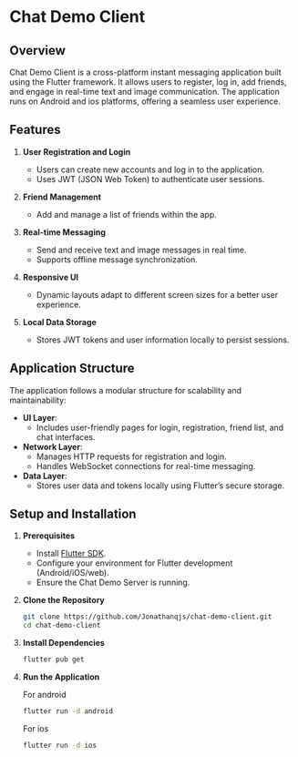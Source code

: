# Chat Demo Client

## Overview

Chat Demo Client is a cross-platform instant messaging application built using the Flutter framework. It allows users to register, log in, add friends, and engage in real-time text and image communication. The application runs on Android and ios platforms, offering a seamless user experience.

## Features

1. **User Registration and Login**
   - Users can create new accounts and log in to the application.
   - Uses JWT (JSON Web Token) to authenticate user sessions.

2. **Friend Management**
   - Add and manage a list of friends within the app.

3. **Real-time Messaging**
   - Send and receive text and image messages in real time.
   - Supports offline message synchronization.

4. **Responsive UI**
   - Dynamic layouts adapt to different screen sizes for a better user experience.

5. **Local Data Storage**
   - Stores JWT tokens and user information locally to persist sessions.

## Application Structure

The application follows a modular structure for scalability and maintainability:

- **UI Layer**:
  - Includes user-friendly pages for login, registration, friend list, and chat interfaces.
- **Network Layer**:
  - Manages HTTP requests for registration and login.
  - Handles WebSocket connections for real-time messaging.
- **Data Layer**:
  - Stores user data and tokens locally using Flutter’s secure storage.

## Setup and Installation

1. **Prerequisites**
   - Install [Flutter SDK](https://flutter.dev/docs/get-started/install).
   - Configure your environment for Flutter development (Android/iOS/web).
   - Ensure the Chat Demo Server is running.

2. **Clone the Repository**
  
   ```bash
   git clone https://github.com/Jonathanqjs/chat-demo-client.git
   cd chat-demo-client
   ```

3. **Install Dependencies**

   ```bash
   flutter pub get
   ```

4. **Run the Application**

    For android

    ```bash
    flutter run -d android
    ```

    For ios

    ```bash
    flutter run -d ios
    ```
